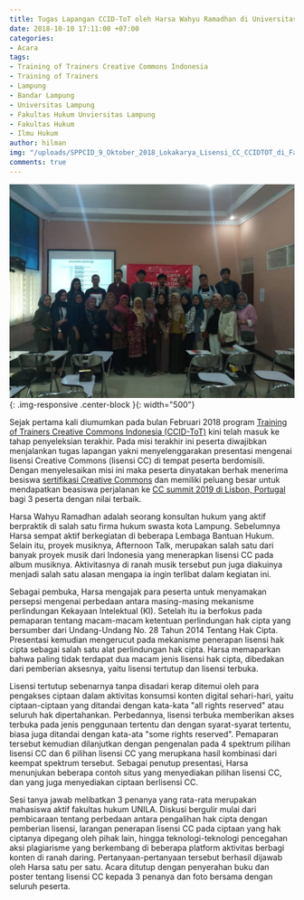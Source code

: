 ```yaml
---
title: Tugas Lapangan CCID-ToT oleh Harsa Wahyu Ramadhan di Universitas Negeri Lampung
date: 2018-10-10 17:11:00 +07:00
categories:
- Acara
tags:
- Training of Trainers Creative Commons Indonesia
- Training of Trainers
- Lampung
- Bandar Lampung
- Universitas Lampung
- Fakultas Hukum Unviersitas Lampung
- Fakultas Hukum
- Ilmu Hukum
author: hilman
img: "/uploads/SPPCID_9_Oktober_2018_Lokakarya_Lisensi_CC_CCIDTOT_di_Fakultas_Hukum_UNILA.jpeg"
comments: true
---
```


![SPPCID_9_Oktober_2018_Lokakarya_Lisensi_CC_CCIDTOT_di_Fakultas_Hukum_UNILA.jpeg](/uploads/SPPCID_9_Oktober_2018_Lokakarya_Lisensi_CC_CCIDTOT_di_Fakultas_Hukum_UNILA.jpeg){: .img-responsive .center-block }{: width="500"}

Sejak pertama kali diumumkan pada bulan Februari 2018 program [Training of Trainers Creative Commons Indonesia (CCID-ToT)](http://creativecommons.or.id/sertifikasi-perwakilan-ccid-training-of-trainers-creative-commons-indonesia/tentang-training-of-trainers-creative-commons-indonesia/) kini telah masuk ke tahap penyeleksian terakhir. Pada misi terakhir ini peserta diwajibkan menjalankan tugas lapangan yakni menyelenggarakan presentasi mengenai lisensi Creative Commons (lisensi CC) di tempat peserta berdomisili. Dengan menyelesaikan misi ini maka peserta dinyatakan berhak menerima besiswa [sertifikasi Creative Commons](http://creativecommons.or.id/2018/02/cc-certificates-saatnya-menjadi-ahli-lisensi-cc-bersertifikat/) dan memiliki peluang besar untuk mendapatkan beasiswa perjalanan ke [CC summit 2019 di Lisbon, Portugal](https://summit.creativecommons.org/) bagi 3 peserta dengan nilai terbaik.

Harsa Wahyu Ramadhan adalah seorang konsultan hukum yang aktif berpraktik di salah satu firma hukum swasta kota Lampung. Sebelumnya Harsa sempat aktif berkegiatan di beberapa Lembaga Bantuan Hukum. Selain itu, proyek musiknya, Afternoon Talk, merupakan salah satu dari banyak proyek musik dari Indonesia yang menerapkan lisensi CC pada album musiknya. Aktivitasnya di ranah musik tersebut pun juga diakuinya menjadi salah satu alasan mengapa ia ingin terlibat dalam kegiatan ini.

Sebagai pembuka, Harsa mengajak para peserta untuk menyamakan persepsi mengenai perbedaan antara masing-masing mekanisme perlindungan Kekayaan Intelektual (KI). Setelah itu ia berfokus pada pemaparan tentang macam-macam ketentuan perlindungan hak cipta yang bersumber dari Undang-Undang No. 28 Tahun 2014 Tentang Hak Cipta. Presentasi kemudian mengerucut pada mekanisme penerapan lisensi hak cipta sebagai salah satu alat perlindungan hak cipta. Harsa memaparkan bahwa paling tidak terdapat dua macam jenis lisensi hak cipta, dibedakan dari pemberian aksesnya, yaitu lisensi tertutup dan lisensi terbuka.

Lisensi tertutup sebenarnya tanpa disadari kerap ditemui oleh para pengakses ciptaan dalam aktivitas konsumsi konten digital sehari-hari, yaitu ciptaan-ciptaan yang ditandai dengan kata-kata "all rights reserved" atau seluruh hak dipertahankan. Perbedannya, lisensi terbuka memberikan akses terbuka pada jenis penggunaan tertentu dan dengan syarat-syarat tertentu, biasa juga ditandai dengan kata-ata "some rights reserved". Pemaparan tersebut kemudian dilanjutkan dengan pengenalan pada 4 spektrum pilihan lisensi CC dan 6 pilihan lisensi CC yang merupkana hasil kombinasi dari keempat spektrum tersebut. Sebagai penutup presentasi, Harsa menunjukan beberapa contoh situs yang menyediakan pilihan lisensi CC, dan yang juga menyediakan ciptaan berlisensi CC.

Sesi tanya jawab melibatkan 3 penanya yang rata-rata merupakan mahasiswa aktif fakultas hukum UNILA. Diskusi bergulir mulai dari pembicaraan tentang perbedaan antara pengalihan hak cipta dengan pemberian lisensi, larangan penerapan lisensi CC pada ciptaan yang hak ciptanya dipegang oleh pihak lain, hingga teknologi-teknologi pencegahan aksi plagiarisme yang berkembang di beberapa platform aktivitas berbagi konten di ranah daring. Pertanyaan-pertanyaan tersebut berhasil dijawab oleh Harsa satu per satu. Acara ditutup dengan penyerahan buku dan poster tentang lisensi CC kepada 3 penanya dan foto bersama dengan seluruh peserta.
